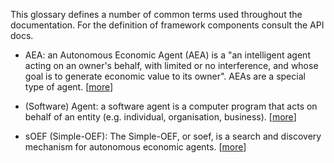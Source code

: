 This glossary defines a number of common terms used throughout the documentation. For the definition of framework components consult the API docs.

* AEA: an Autonomous Economic Agent (AEA) is a "an intelligent agent acting on an owner's behalf, with limited or no interference, and whose goal is to generate economic value to its owner". AEAs are a special type of agent. [<a href="../">more</a>]

* (Software) Agent: a software agent is a computer program that acts on behalf of an entity (e.g. individual, organisation, business). [<a href="https://en.wikipedia.org/wiki/Software_agent" target="_blank">more</a>]

* sOEF (Simple-OEF): The Simple-OEF, or soef, is a search and discovery mechanism for autonomous economic agents. [<a href="../simple-oef">more</a>]
